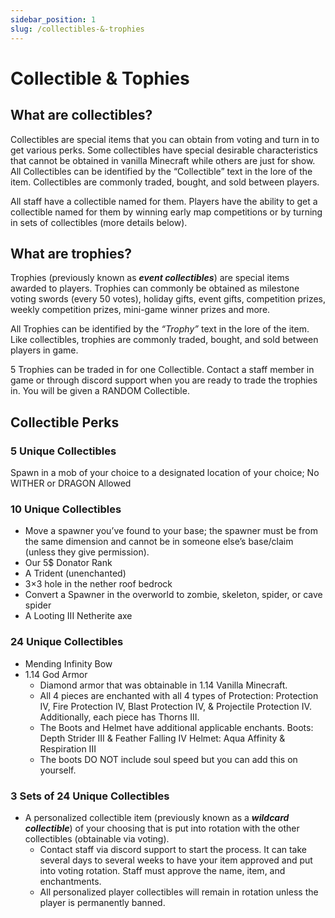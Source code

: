 ```yaml
---
sidebar_position: 1
slug: /collectibles-&-trophies
---
```


# Collectible & Tophies

## What are collectibles?  

Collectibles are special items that you can obtain from voting and turn in to get various perks.  Some collectibles have special desirable characteristics that cannot be obtained in vanilla Minecraft while others are just for show.  All Collectibles can be identified by the “Collectible” text in the lore of the item.  Collectibles are commonly traded, bought, and sold between players.

All staff have a collectible named for them.  Players have the ability to get a collectible named for them by winning early map competitions or by turning in sets of collectibles (more details below).

## What are trophies? 

Trophies (previously known as ***event collectibles***) are special items awarded to players.  Trophies can commonly be obtained as milestone voting swords (every 50 votes), holiday gifts, event gifts, competition prizes, weekly competition prizes, mini-game winner prizes and more. 

All Trophies can be identified by the *“Trophy”* text in the lore of the item.  Like collectibles, trophies are commonly traded, bought, and sold between players in game. 

5 Trophies can be traded in for one Collectible.  Contact a staff member in game or through discord support when you are ready to trade the trophies in.  You will be given a RANDOM Collectible.

## Collectible Perks

### 5 Unique Collectibles

Spawn in a mob of your choice to a designated location of your choice; No WITHER or DRAGON Allowed
 

### 10 Unique Collectibles

- Move a spawner you’ve found to your base; the spawner must be from the same dimension and cannot be in someone else’s base/claim (unless they give permission).
- Our 5$ Donator Rank
- A Trident (unenchanted)
- 3×3 hole in the nether roof bedrock
- Convert a Spawner in the overworld to zombie, skeleton, spider, or cave spider
- A Looting III Netherite axe
 

### 24 Unique Collectibles

- Mending Infinity Bow
- 1.14 God Armor
  - Diamond armor that was obtainable in 1.14 Vanilla Minecraft. 
  - All 4 pieces are enchanted with all 4 types of Protection: Protection IV, Fire Protection IV, Blast Protection IV, & Projectile Protection IV.  Additionally, each piece has Thorns III.
  - The Boots and Helmet have additional applicable enchants.  Boots: Depth Strider III & Feather Falling IV Helmet: Aqua Affinity & Respiration III
  - The boots DO NOT include soul speed but you can add this on yourself.

### 3 Sets of 24 Unique Collectibles

- A personalized collectible item (previously known as a ***wildcard collectible***) of your choosing that is put into rotation with the other collectibles (obtainable via voting).  
    - Contact staff via discord support to start the process.  It can take several days to several weeks to have your item approved and put into voting rotation. Staff must approve the name, item, and enchantments. 
    - All personalized player collectibles will remain in rotation unless the player is permanently banned.